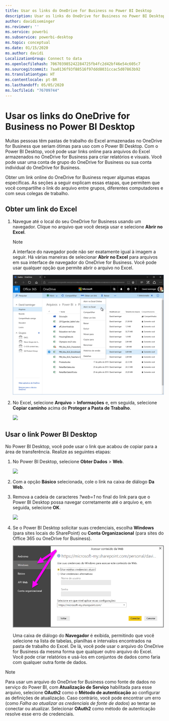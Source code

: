 ```yaml
---
title: Usar os links do OneDrive for Business no Power BI Desktop
description: Usar os links do OneDrive for Business no Power BI Desktop
author: davidiseminger
ms.reviewer: ''
ms.service: powerbi
ms.subservice: powerbi-desktop
ms.topic: conceptual
ms.date: 01/15/2020
ms.author: davidi
LocalizationGroup: Connect to data
ms.openlocfilehash: 706703985242284725fb4fc2d42bf46e54c605c7
ms.sourcegitcommit: 7aa0136f93f88516f97ddd8031ccac5d07863b92
ms.translationtype: HT
ms.contentlocale: pt-BR
ms.lasthandoff: 05/05/2020
ms.locfileid: "76709744"
---
```

# <a name="use-onedrive-for-business-links-in-power-bi-desktop"></a>Usar os links do OneDrive for Business no Power BI Desktop
Muitas pessoas têm pastas de trabalho do Excel armazenadas no OneDrive for Business que seriam ótimas para uso com o Power BI Desktop. Com o Power BI Desktop, você pode usar links online para arquivos do Excel armazenados no OneDrive for Business para criar relatórios e visuais. Você pode usar uma conta de grupo do OneDrive for Business ou sua conta individual do OneDrive for Business.

Obter um link online do OneDrive for Business requer algumas etapas específicas. As seções a seguir explicam essas etapas, que permitem que você compartilhe o link do arquivo entre grupos, diferentes computadores e com seus colegas de trabalho.

## <a name="get-a-link-from-excel"></a>Obter um link do Excel
1. Navegue até o local do seu OneDrive for Business usando um navegador. Clique no arquivo que você deseja usar e selecione **Abrir no Excel**.
   
   > [!NOTE]
   > A interface do navegador pode não ser exatamente igual à imagem a seguir. Há várias maneiras de selecionar **Abrir no Excel** para arquivos em sua interface de navegador do OneDrive for Business. Você pode usar qualquer opção que permite abrir o arquivo no Excel.
   > 
   > 
   
   ![](media/desktop-use-onedrive-business-links/odb-links_02.png)
2. No Excel, selecione **Arquivo** > **Informações** e, em seguida, selecione **Copiar caminho** acima de **Proteger a Pasta de Trabalho**.
   
   ![](media/desktop-use-onedrive-business-links/onedrive-copy-path.png)

## <a name="use-the-link-in-power-bi-desktop"></a>Usar o link Power BI Desktop
No Power BI Desktop, você pode usar o link que acabou de copiar para a área de transferência. Realize as seguintes etapas:

1. No Power BI Desktop, selecione **Obter Dados** > **Web**.
   
   ![](media/desktop-use-onedrive-business-links/power-bi-web-link-onedrive.png)
2. Com a opção **Básico** selecionada, cole o link na caixa de diálogo **Da Web**.
3. Remova a cadeia de caracteres *?web=1* no final do link para que o Power BI Desktop possa navegar corretamente até o arquivo e, em seguida, selecione **OK**.
   
    ![](media/desktop-use-onedrive-business-links/power-bi-web-link-confirmation.png) 
4. Se o Power BI Desktop solicitar suas credenciais, escolha **Windows** (para sites locais do SharePoint) ou **Conta Organizacional** (para sites do Office 365 ou OneDrive for Business).
   
   ![](media/desktop-use-onedrive-business-links/odb-links_06.png)

   Uma caixa de diálogo do **Navegador** é exibida, permitindo que você selecione na lista de tabelas, planilhas e intervalos encontrados na pasta de trabalho do Excel. De lá, você pode usar o arquivo do OneDrive for Business da mesma forma que qualquer outro arquivo do Excel. Você pode criar relatórios e usá-los em conjuntos de dados como faria com qualquer outra fonte de dados.

> [!NOTE]
> Para usar um arquivo do OneDrive for Business como fonte de dados no serviço do Power BI, com **Atualização de Serviço** habilitada para esse arquivo, selecione **OAuth2** como o **Método de autenticação** ao configurar as definições de atualização. Caso contrário, você pode encontrar um erro (como *Falha ao atualizar as credenciais de fonte de dados*) ao tentar se conectar ou atualizar. Selecionar **OAuth2** como método de autenticação resolve esse erro de credenciais.
> 
> 

